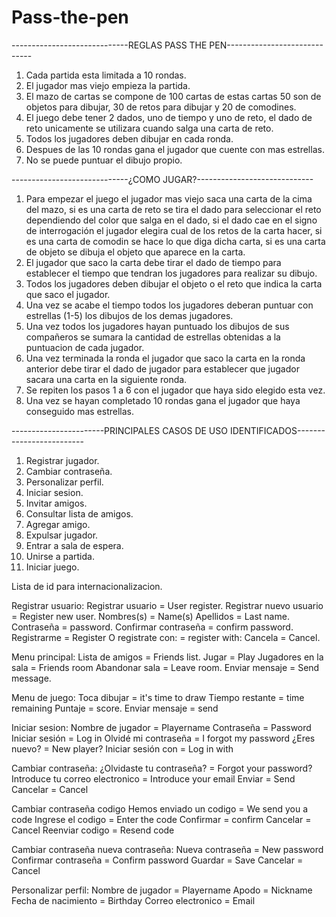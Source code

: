 # Pass-the-pen


-----------------------------REGLAS PASS THE PEN-----------------------------

1. Cada partida esta limitada a 10 rondas.
2. El jugador mas viejo empieza la partida.
3. El mazo de cartas se compone de 100 cartas de estas cartas 50 son de objetos para dibujar, 30 de retos para 
dibujar y 20 de comodines.
4. El juego debe tener 2 dados, uno de tiempo y uno de reto, el dado de reto unicamente se utilizara cuando salga
una carta de reto.
5. Todos los jugadores deben dibujar en cada ronda.
6. Despues de las 10 rondas gana el jugador que cuente con mas estrellas.
7. No se puede puntuar el dibujo propio.


-----------------------------¿COMO JUGAR?-----------------------------

1. Para empezar el juego el jugador mas viejo saca una carta de la cima del mazo, si es una carta de reto se tira el dado para 
seleccionar el reto dependiendo del color que salga en el dado, si el dado cae en el signo de interrogación el jugador elegira 
cual de los retos de la carta hacer, si es una carta de comodin se hace lo que diga dicha carta, si es una carta de objeto se
dibuja el objeto que aparece en la carta.
2. El jugador que saco la carta debe tirar el dado de tiempo para establecer el tiempo que tendran los jugadores para realizar su
dibujo.
3. Todos los jugadores deben dibujar el objeto o el reto que indica la carta que saco el jugador.
4. Una vez se acabe el tiempo todos los jugadores deberan puntuar con estrellas (1-5) los dibujos de los demas jugadores.
5. Una vez todos los jugadores hayan puntuado los dibujos de sus compañeros se sumara la cantidad de estrellas obtenidas a la
puntuacion de cada jugador.
6. Una vez terminada la ronda el jugador que saco la carta en la ronda anterior debe tirar el dado de jugador para establecer
que jugador sacara una carta en la siguiente ronda.
7. Se repiten los pasos 1 a 6 con el jugador que haya sido elegido esta vez.
8. Una vez se hayan completado 10 rondas gana el jugador que haya conseguido mas estrellas.

-----------------------PRINCIPALES CASOS DE USO IDENTIFICADOS-------------------------
1. Registrar jugador.
2. Cambiar contraseña.
3. Personalizar perfil.
4. Iniciar sesion.
5. Invitar amigos.
6. Consultar lista de amigos.
7. Agregar amigo.
8. Expulsar jugador.
11. Entrar a sala de espera.
12. Unirse a partida.
13. Iniciar juego.



Lista de id para internacionalizacion.

Registrar usuario:
Registrar usuario =  User register.
Registrar nuevo usuario = Register new user.
Nombres(s) = Name(s)
Apellidos = Last name.
Contraseña = password.
Confirmar contraseña = confirm password.
Registrarme = Register
O registrate con:  = register with:
Cancela = Cancel.

Menu principal:
Lista de amigos = Friends list.
Jugar =  Play
Jugadores en la sala = Friends room
Abandonar sala  = Leave room.
Enviar mensaje = Send message.

Menu de juego:
Toca dibujar = it's time to draw
Tiempo restante = time remaining
Puntaje  = score.
Enviar mensaje = send

Iniciar sesion:
Nombre de jugador = Playername
Contraseña =  Password
Iniciar sesión = Log in
Olvidé mi contraseña = I forgot my password
¿Eres nuevo? = New player?
Iniciar sesión con = Log in with

Cambiar contraseña:
¿Olvidaste tu contraseña? = Forgot your password?
Introduce tu correo electronico = Introduce your email
Enviar = Send
Cancelar = Cancel

Cambiar contraseña codigo
Hemos enviado un codigo = We send you a code
Ingrese el codigo = Enter the code
Confirmar = confirm
Cancelar = Cancel
Reenviar codigo = Resend code

Cambiar contraseña nueva contraseña:
Nueva contraseña = New password
Confirmar contraseña = Confirm password
Guardar = Save
Cancelar = Cancel

Personalizar perfil:
Nombre de jugador = Playername
Apodo = Nickname
Fecha de nacimiento = Birthday
Correo electronico = Email
